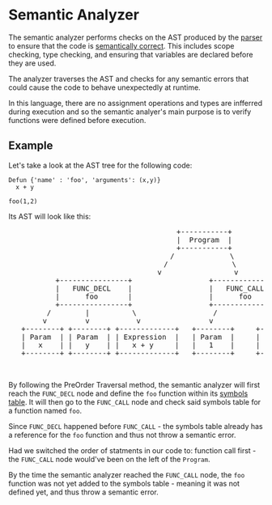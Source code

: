 
# Semantic Analyzer

The semantic analyzer performs checks on the AST produced by the [parser](./Parser.md) to ensure that the code is [semantically correct](https://en.wikipedia.org/wiki/Semantic_analysis_(linguistics)). This includes scope checking, type checking, and ensuring that variables are declared before they are used.

The analyzer traverses the AST and checks for any semantic errors that could cause the code to behave unexpectedly at runtime.

In this language, there are no assignment operations and types are infferred during execution and so the semantic analyer's main purpose is to verify functions were defined before execution.

## Example

Let's take a look at the AST tree for the following code:
```
Defun {'name' : 'foo', 'arguments': (x,y)}
  x + y

foo(1,2)
```

Its AST will look like this:
<div style="text-align: center;">
  <pre>
                                +-----------+
                                |  Program  |
                                +-----------+
                               /             \
                              /               \
                             v                 v
           +----------------+                  +-----------------+
           |   FUNC_DECL    |                  |   FUNC_CALL     |
           |      foo       |                  |      foo        |
           +----------------+                  +-----------------+
         /        |          \                  /              \
        v         v           v                v                v
   +--------+ +--------+ +-------------+   +--------+     +--------+
   | Param  | | Param  | | Expression  |   | Param  |     | Param  |
   |   x    | |   y    | |   x + y     |   |   1    |     |   2    |
   +--------+ +--------+ +-------------+   +--------+     +--------+

  </pre>
</div>

By following the PreOrder Traversal method, the semantic analyzer will first reach the `FUNC_DECL` node and define the `foo` function within its [symbols table](./Symbol_Table.md).
It will then go to the `FUNC_CALL` node and check said symbols table for a function named `foo`.

Since `FUNC_DECL` happened before `FUNC_CALL` - the symbols table already has a reference for the `foo` function and thus not throw a semantic error.

Had we switched the order of statments in our code to: function call first - the `FUNC_CALL` node would've been on the left of the `Program`.

By the time the semantic analyzer reached the `FUNC_CALL` node, the `foo` function was not yet added to the symbols table - meaning it was not defined yet, and thus throw a semantic error.
